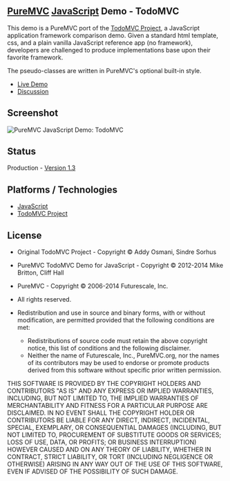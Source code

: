 ## [PureMVC](http://puremvc.github.com/) [JavaScript](https://github.com/PureMVC/puremvc-js-multicore-framework/wiki) Demo - TodoMVC
This demo is a PureMVC port of the [TodoMVC Project](http://todomvc.com), a JavaScript application framework comparison demo. Given a standard html template, css, and a plain vanilla JavaScript reference app (no framework), developers are challenged to produce implementations base upon their favorite framework. 

The pseudo-classes are written in PureMVC's optional built-in style.

* [Live Demo](http://darkstar.puremvc.org/content_header.html?url=http://puremvc.org/pages/demos/JS/Demo_JS_TodoMVC/&desc=PureMVC%20JavaScript%20Demo:%20TodoMVC)
* [Discussion](http://forums.puremvc.org/index.php?topic=2049.0)

## Screenshot
![PureMVC JavaScript Demo: TodoMVC](http://puremvc.org/pages/images/screenshots/PureMVC-Shot-JS-TodoMVC.png?github)

## Status
Production - [Version 1.3](https://github.com/PureMVC/puremvc-js-demo-todomvc/blob/master/VERSION)

## Platforms / Technologies
* [JavaScript](http://en.wikipedia.org/wiki/JavaScript)
* [TodoMVC Project](http://todomvc.com)

## License
* Original TodoMVC Project - Copyright © Addy Osmani, Sindre Sorhus
* PureMVC TodoMVC Demo for JavaScript - Copyright © 2012-2014 Mike Britton, Cliff Hall 
* PureMVC - Copyright © 2006-2014 Futurescale, Inc.
* All rights reserved.

* Redistribution and use in source and binary forms, with or without modification, are permitted provided that the following conditions are met:

  * Redistributions of source code must retain the above copyright notice, this list of conditions and the following disclaimer.
  * Neither the name of Futurescale, Inc., PureMVC.org, nor the names of its contributors may be used to endorse or promote products derived from this software without specific prior written permission.

THIS SOFTWARE IS PROVIDED BY THE COPYRIGHT HOLDERS AND CONTRIBUTORS "AS IS" AND ANY EXPRESS OR IMPLIED WARRANTIES, INCLUDING, BUT NOT LIMITED TO, THE IMPLIED WARRANTIES OF MERCHANTABILITY AND FITNESS FOR A PARTICULAR PURPOSE ARE DISCLAIMED. IN NO EVENT SHALL THE COPYRIGHT HOLDER OR CONTRIBUTORS BE LIABLE FOR ANY DIRECT, INDIRECT, INCIDENTAL, SPECIAL, EXEMPLARY, OR CONSEQUENTIAL DAMAGES (INCLUDING, BUT NOT LIMITED TO, PROCUREMENT OF SUBSTITUTE GOODS OR SERVICES; LOSS OF USE, DATA, OR PROFITS; OR BUSINESS INTERRUPTION) HOWEVER CAUSED AND ON ANY THEORY OF LIABILITY, WHETHER IN CONTRACT, STRICT LIABILITY, OR TORT (INCLUDING NEGLIGENCE OR OTHERWISE) ARISING IN ANY WAY OUT OF THE USE OF THIS SOFTWARE, EVEN IF ADVISED OF THE POSSIBILITY OF SUCH DAMAGE.
